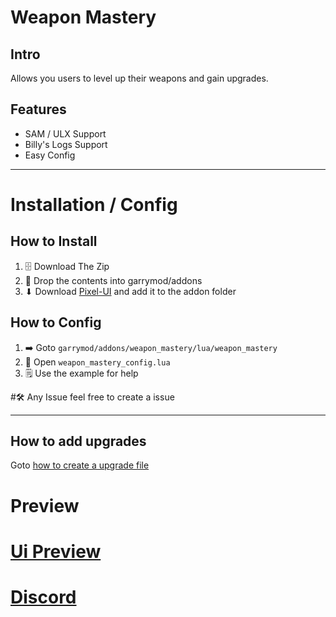 # Weapon Mastery

## Intro

Allows you users to level up their weapons and gain upgrades.

## Features

- SAM / ULX Support
- Billy's Logs Support
- Easy Config

---

# Installation / Config

## How to Install

1. 🗄️ Download The Zip
2. 📁 Drop the contents into garrymod/addons
3. ⬇ Download [Pixel-UI](https://github.com/TomDotBat/pixel-ui) and add it to the addon folder

## How to Config

1. ➡️ Goto `garrymod/addons/weapon_mastery/lua/weapon_mastery`
2. 📂 Open `weapon_mastery_config.lua`
3. 🗒️ Use the example for help

#🛠️ Any Issue feel free to create a issue

---

## How to add upgrades

Goto [how to create a upgrade file](how-to-create-a-upgrade.md)

# Preview

# [Ui Preview](https://cdn.discordapp.com/attachments/1044013019170091190/1062783988395151411/image.png)

# [Discord](https://discord.gg/MABm3uVxeZ)
